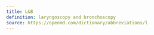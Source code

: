 ```yaml
---
title: L&B
definition: laryngoscopy and bronchoscopy
source: https://openmd.com/dictionary/abbreviations/l
---
```

